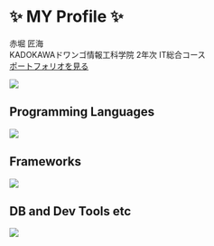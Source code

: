 # ✨ MY Profile ✨
  赤堀 匠海
  <br>
  KADOKAWAドワンゴ情報工科学院 2年次 IT総合コース
  <br>
  [ポートフォリオを見る](https://takumisportfolio.main.jp)
  
![](https://github-readme-stats.vercel.app/api/top-langs?username=Akasan-T)


## Programming Languages
![](https://skillicons.dev/icons?i=html,css,js,java,python,php)

## Frameworks
![](https://skillicons.dev/icons?i=django,laravel)

## DB and Dev Tools etc
![](https://skillicons.dev/icons?i=mysql,vscode,git,github,docker,figma,discord,notion,raspberrypi)

<!--
**Akasan-T/Akasan-T** is a ✨ _special_ ✨ repository because its `README.md` (this file) appears on your GitHub profile.

Here are some ideas to get you started:

- 🔭 I’m currently working on ...
- 🌱 I’m currently learning ...
- 👯 I’m looking to collaborate on ...
- 🤔 I’m looking for help with ...
- 💬 Ask me about ...
- 📫 How to reach me: ...
- 😄 Pronouns: ...
- ⚡ Fun fact: ...
-->
